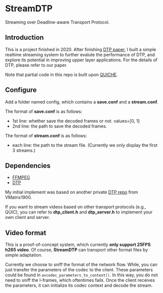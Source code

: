 # StreamDTP

Streaming over Deadline-aware Transport Protocol.


## Introduction
This is a project finished in 2020. After finishing [DTP paper](https://dl.acm.org/doi/pdf/10.1145/3343180.3343191), I built a simple realtime streaming system to further evalute the performance of DTP, and explore its potential in improving upper layer applications.
For the details of DTP, please refer to our paper.

Note that partial code in this repo is built upon [QUICHE](https://github.com/cloudflare/quiche).


## Configure

Add a folder named config, which contains a **save.conf** and a **stream.conf**.

The format of **save.conf** is as follows:
- 1st line: whether save the decoded frames or not. values=[0, 1]
- 2nd line: the path to save the decoded frames.

The format of **stream.conf** is as follows:
- each line: the path to the stream file.
  (Currently we only display the first 3 streams.)


## Dependencies
- [FFMPEG](https://github.com/FFmpeg/FFmpeg)
- [DTP](https://github.com/STAR-Tsinghua/DTP)

My initial implement was based on another private [DTP repo](https://github.com/VMatrix1900/DTP) from VMatrix1900.

If you want to stream videos based on other transport protocols (e.g., QUIC), you can refer to **dtp_client.h** and **dtp_server.h** to implement your own client and server.


## Video format

This is a proof-of-concept system, which currently **only support 25FPS h265 video**.
Of course, **StreamDTP** can transport other format files by simple adaptation.

Currently we choose to sniff the format of the network flow.
While, you can just transfer the parameters of the codec to the client.
These parameters could be found in `avcodec_parameters_to_context()`.
In this way, you do not need to sniff the I-frames, which oftentimes fails.
Once the client receives the parameters, it can initialize its codec context and decode the stream.